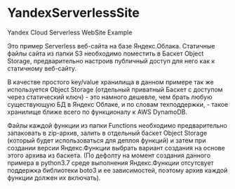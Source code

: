# YandexServerlessSite
 Yandex Cloud Serverless WebSite Example
 
 Это пример Serverless веб-сайта на базе Яндекс.Облака.
 Статичные файлы сайта из папки S3 необходимо поместить в Баскет Object Storage, предварительно настроив публичный доступ для него как к статичному веб-сайту.
 
 В качестве простого key/value хранилища в данном примере так же используется Object Storage (отдельный приватный Баскет с доступом через статический ключ) - это намного дешевле, чем брать любую существующую БД в Яндекс Облаке, и по словам техподдержки, - такое хранилище ближе всего по функционалу к AWS DynamoDB.
 
 Файлы каждой функции из папки Functions необходимо предварительно запаковать в zip-архив, залить в отдельный баскет Object Storage (который будет использоваться для деплоя функций) и затем при создании версии Яндекс.Функции выбрать вариант создания на основе этого архива из баскета. (По дефолту на момент создания данного примера в python3.7 среде выполнения Яндекс.Функции отсутсвует поддержка библиотеки boto3 и ее зависимостей, поэтому архив каждой функции должен их включать).
